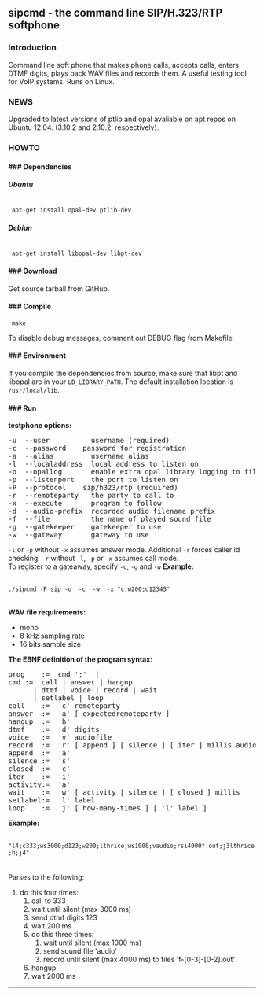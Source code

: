 <html>
<body>

<h2>sipcmd - the command line SIP/H.323/RTP softphone</h2>

<h3>Introduction</h3>
<p>
Command line soft phone that makes phone calls, accepts calls, enters DTMF digits, plays back WAV files and records them. A useful testing tool for VoIP systems. Runs on Linux.
</p>

<h3> NEWS </h3>
Upgraded to latest versions of ptlib and opal avaliable on apt repos on Ubuntu 12.04. (3.10.2 and 2.10.2, respectively).

<h3> HOWTO </h3>
<h4>### Dependencies</h4>
<p>
<h5>Ubuntu</h5>
<code> 
 apt-get install opal-dev ptlib-dev 
</code>
<h5>Debian</h5>
<code> 
 apt-get install libopal-dev libpt-dev 
</code>

</p>

<h4>### Download</h4>
<p>
Get source tarball from GitHub.
</p>

<h4>### Compile</h4>
<p>
<code> make </code><br>

To disable debug messages, comment out DEBUG flag from Makefile

</p>

<h4>### Environment</h4>
<p>
If you compile the dependencies from source, make sure that libpt and libopal are in your <code>LD_LIBRARY_PATH</code>. The default installation location is <code>/usr/local/lib</code>.
</p>

<h4>### Run</h4>
<b>testphone options:</b>
<pre>
-u <name> --user <name>         username (required)
-c <passw> --password <passw>   password for registration
-a <name> --alias <name>        username alias
-l <addr> --localaddress <addr> local address to listen on
-o <file> --opallog <file>      enable extra opal library logging to file
-p <port> --listenport <port>   the port to listen on
-P <proto> --protocol <proto>   sip/h323/rtp (required)
-r <nmbr> --remoteparty <nmbr>  the party to call to
-x <prog> --execute <prog>      program to follow
-d <prfx> --audio-prefix <prfx> recorded audio filename prefix
-f <file> --file <file>         the name of played sound file
-g <addr> --gatekeeper <addr>   gatekeeper to use
-w <addr> --gateway <addr>      gateway to use
</pre>
<p>
<code>-l</code> or <code>-p</code> without <code>-x</code> assumes answer mode. Additional <code>-r</code> forces caller id checking. <code>-r</code> without <code>-l</code>, <code>-p</code> or <code>-x</code> assumes call mode.
<br>
To register to a gateaway, specify <code>-c</code>, <code>-g</code> and <code>-w</code> 
<b>Example:</b><br><br>
<code>
./sipcmd -P sip -u <username> -c <password> -w <server> -x "c<number>;w200;d12345"
</code>
</p>

<br>
<b>WAV file requirements:</b>
<ul>
<li>mono
<li> 8 kHz sampling rate
<li> 16 bits sample size
</ul>

<b>The EBNF definition of the program syntax:</b>
<pre>
prog	:=  cmd ';' <prog> |
cmd	:=  call | answer | hangup
	  | dtmf | voice | record | wait
	  | setlabel | loop
call	:=  'c' remoteparty
answer	:=  'a' [ expectedremoteparty ]
hangup	:=  'h'
dtmf	:=  'd' digits
voice	:=  'v' audiofile
record	:=  'r' [ append ] [ silence ] [ iter ] millis audiofile
append	:=  'a'
silence	:=  's'
closed	:=  'c'
iter	:=  'i'
activity:=  'a'
wait	:=  'w' [ activity | silence ] [ closed ] millis
setlabel:=  'l' label
loop	:=  'j' [ how-many-times ] [ 'l' label ]
</pre>
<b>Example:</b><br><br>
<code>
"l4;c333;ws3000;d123;w200;lthrice;ws1000;vaudio;rsi4000f.out;j3lthrice;h;j4"
</code>
<br><br>
Parses to the following:
<ol>
  <li> do this four times:
    <ol> 
      <li> call to 333
      <li> wait until silent (max 3000 ms)
      <li> send dtmf digits 123
      <li> wait 200 ms 
      <li> do this three times:
      <ol>
        <li> wait until silent (max 1000 ms)
        <li> send sound file 'audio'
        <li> record until silent (max 4000 ms) to files 'f-[0-3]-[0-2].out'
      </ol>
      <li> hangup
      <li> wait 2000 ms
  </ol>
</ol>
<hr>
</body>
</html>

